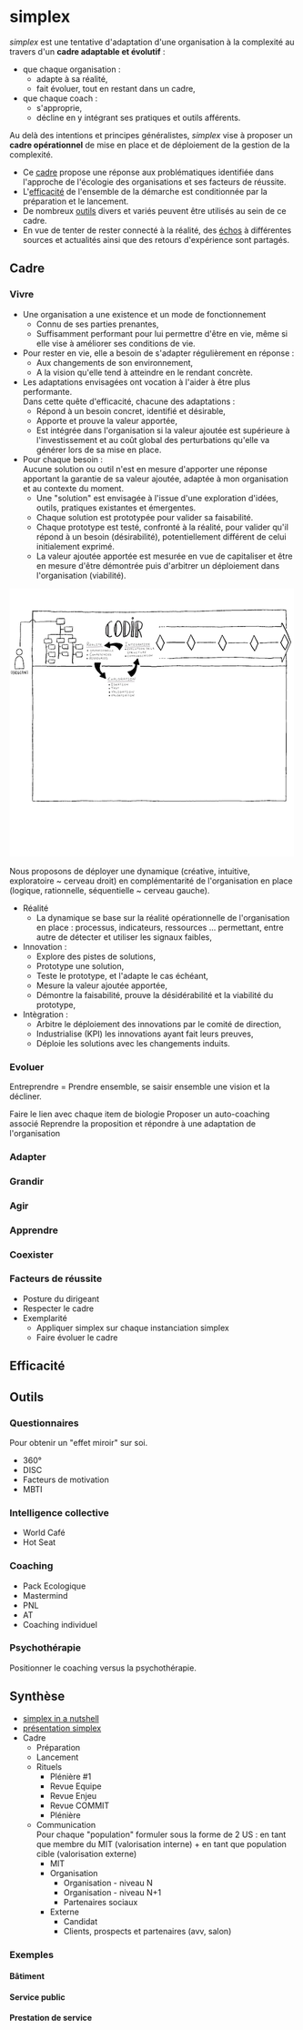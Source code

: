 <!-- <-- ------------- WHAT -------------  -->
# simplex

*simplex* est une tentative d'adaptation d'une organisation à la complexité au travers d'un **cadre adaptable et évolutif** :
- que chaque organisation :
  - adapte à sa réalité,
  - fait évoluer, tout en restant dans un cadre,
- que chaque coach :
  - s'approprie,
  - décline en y intégrant ses pratiques et outils afférents.

Au delà des intentions et principes généralistes, *simplex* vise à proposer un **cadre opérationnel** de mise en place et de déploiement de la gestion de la complexité.

- Ce [cadre](#cadre) propose une réponse aux problématiques identifiée dans l'approche de l'écologie des organisations et ses facteurs de réussite.
- L'[efficacité](#efficacité) de l'ensemble de la démarche est conditionnée par la préparation et le lancement.
- De nombreux [outils](#outils) divers et variés peuvent être utilisés au sein de ce cadre.
- En vue de tenter de rester connecté à la réalité, des [échos](@/échos.md) à différentes sources et actualités ainsi que des retours d'expérience sont partagés.

## Cadre
<!-- SECTION faisant écho à chaque SECTION de l'écologie -->
<!-- 1. Reformulation en formulation entreprise -->
<!-- 2. Illustration de la proposition simplex -->
<!-- 3. Explicitation et valorisation de chaque principe simplex introduit -->

### Vivre

- Une organisation a une existence et un mode de fonctionnement
  - Connu de ses parties prenantes,
  - Suffisamment performant pour lui permettre d'être en vie, même si elle vise à améliorer ses conditions de vie.
- Pour rester en vie, elle a besoin de s'adapter régulièrement en réponse :
  - Aux changements de son environnement,
  - A la vision qu'elle tend à atteindre en le rendant concrète.
- Les adaptations envisagées ont vocation à l'aider à être plus performante.<br>Dans cette quête d'efficacité, chacune des adaptations :
  - Répond à un besoin concret, identifié et désirable,
  - Apporte et prouve la valeur apportée,
  - Est intégrée dans l'organisation si la valeur ajoutée est supérieure à l'investissement et au coût global des perturbations qu'elle va générer lors de sa mise en place.
- Pour chaque besoin : <br>
  Aucune solution ou outil n'est en mesure d'apporter une réponse apportant la garantie de sa valeur ajoutée, adaptée à mon organisation et au contexte du moment.
  - Une "solution" est envisagée à l'issue d'une exploration d'idées, outils, pratiques existantes et émergentes.
  - Chaque solution est prototypée pour valider sa faisabilité.
  - Chaque prototype est testé, confronté à la réalité, pour valider qu'il répond à un besoin (désirabilité), potentiellement différent de celui initialement exprimé.
  - La valeur ajoutée apportée est mesurée en vue de capitaliser et être en mesure d'être démontrée puis d'arbitrer un déploiement dans l'organisation (viabilité).

![](/ressources/illustrations/simplex_vivre.png)

Nous proposons de déployer une dynamique (créative, intuitive, exploratoire ~ cerveau droit) en complémentarité de l'organisation en place (logique, rationnelle, séquentielle ~ cerveau gauche).
- Réalité
  - La dynamique se base sur la réalité opérationnelle de l'organisation en place : processus, indicateurs, ressources ... permettant, entre autre de détecter et utiliser les signaux faibles,
- Innovation :
  - Explore des pistes de solutions,
  - Prototype une solution,
  - Teste le prototype, et l'adapte le cas échéant,
  - Mesure la valeur ajoutée apportée,
  - Démontre la faisabilité, prouve la désidérabilité et la viabilité du prototype,
- Intègration :
  - Arbitre le déploiement des innovations par le comité de direction,
  - Industrialise (KPI) les innovations ayant fait leurs preuves,
  - Déploie les solutions avec les changements induits.

### Evoluer
Entreprendre = Prendre ensemble, se saisir ensemble une vision et la décliner.

Faire le lien avec chaque item de biologie
Proposer un auto-coaching associé
Reprendre la proposition et répondre à une adaptation de l'organisation

### Adapter

### Grandir

### Agir

### Apprendre

### Coexister

### Facteurs de réussite
- Posture du dirigeant
- Respecter le cadre
- Exemplarité
  - Appliquer simplex sur chaque instanciation simplex
  - Faire évoluer le cadre

## Efficacité

## Outils
### Questionnaires
Pour obtenir un "effet miroir" sur soi.
  - 360°
  - DISC
  - Facteurs de motivation
  - MBTI
### Intelligence collective
  - World Café
  - Hot Seat
### Coaching
  - Pack Ecologique
  - Mastermind
  - PNL
  - AT
  - Coaching individuel
### Psychothérapie
Positionner le coaching versus la psychothérapie.

## Synthèse
- [simplex in a nutshell](/simplex_in_a_nutshell.pdf)
- [présentation simplex](/simplex_presentation.pdf)
- Cadre
  - Préparation
  - Lancement
  - Rituels
    - Plénière #1
    - Revue Equipe
    - Revue Enjeu
    - Revue COMMIT
    - Plénière
  - Communication<br>
    Pour chaque "population" formuler sous la forme de 2 US : en tant que membre du MIT (valorisation interne) + en tant que population cible (valorisation externe)
    - MIT
    - Organisation
      - Organisation - niveau N
      - Organisation - niveau N+1
      - Partenaires sociaux
    - Externe
      - Candidat
      - Clients, prospects et partenaires (avv, salon)

### Exemples
#### Bâtiment
#### Service public
#### Prestation de service